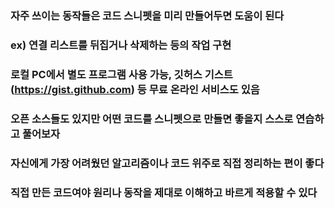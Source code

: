 ### 자주 쓰이는 동작들은 코드 스니펫을 미리 만들어두면 도움이 된다
### ex) 연결 리스트를 뒤집거나 삭제하는 등의 작업 구현
### 로컬 PC에서 별도 프로그램 사용 가능, 깃허스 기스트(https://gist.github.com) 등 무료 온라인 서비스도 있음
### 오픈 소스들도 있지만 어떤 코드를 스니펫으로 만들면 좋을지 스스로 연습하고 풀어보자
### 자신에게 가장 어려웠던 알고리즘이나 코드 위주로 직접 정리하는 편이 좋다
### 직접 만든 코드여야 원리나 동작을 제대로 이해하고 바르게 적용할 수 있다